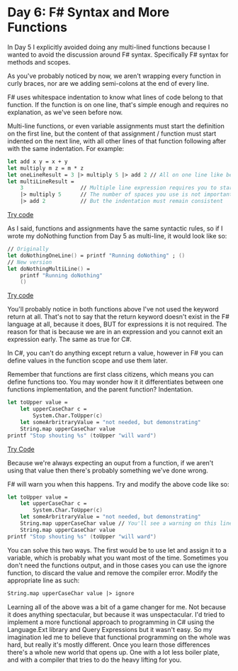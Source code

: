 # Day 6: F# Syntax and More Functions

In Day 5 I explicitly avoided doing any multi-lined functions because I wanted to avoid the discussion around F# syntax. Specifically F# syntax for methods and scopes.

As you've probably noticed by now, we aren't wrapping every function in curly braces, nor are we adding semi-colons at the end of every line.

F# uses whitespace indentation to know what lines of code belong to that function. If the function is on one line, that's simple enough and requires no explanation, as we've seen before now.

Multi-line functions, or even variable assignments must start the definition on the first line, but the content of that assignment / function must start indented on the next line, with all other lines of that function following after with the same indentation.
For example:

```fsharp
let add x y = x + y
let multiply m z = m * z
let oneLineResult = 3 |> multiply 5 |> add 2 // All on one line like before, no problem
let multiLineResult =
    3                  // Multiple line expression requires you to start on the next line
    |> multiply 5      // The number of spaces you use is not important
    |> add 2           // But the indentation must remain consistent
```
[Try code](https://try.fsharp.org/#?code=DYUwLgBAhgJjEA8IE8IF5EQNQoLAChRIBbAV2DAEsAHYVYiAL3QgYComCCiIB7AOxAAZSoIBKIAM7lIGAMwQAPgD5WMmnQgBWJatjwATBAD0xiAEFgwPvxsgIwUSAA0ESbwj8P1AE68ARqDE3OBqFJQi4lIy6AQQ8RAKphAAsuq09o6CECAIvlKSlAIQPiAAjqSUpZIovKQQYB6SYFA+kMVgABb2ggiQWSBxCSphVLSoOskAKt2epMT+ID58AGZu1FAAxlK19aSS9pQ1XpCUxNS8bVD8YEPxI-oQRskAQqSQXSD0+5ClxFCiCCbASFZogG4EIA&html=DwCwLgtgNgfAsAKAAQqaApgQwCb2ag4CdMTJcMABwFp0BHAVwEsA3AXgCIBhAewDsw6AdQAqAT0roOSAMb9BAzoIAeYAPThoAbhkhMAJwDOJNgzAAzagA4OeQhqy5EhAEY9sYu6mBq3HvD6asEA&css=Q)

As I said, functions and assignments have the same syntactic rules, so if I wrote my doNothing function from Day 5 as multi-line, it would look like so:

```fsharp
// Originally
let doNothingOneLine() = printf "Running doNothing" ; ()
// New version
let doNothingMultiLine() =
    printf "Running doNothing"
    ()
```
[Try code](https://try.fsharp.org/#?code=PTAEHkCcEsHNoHYEMA2KCeBYAUCgpgC6gAmA9gHKkEAWis4CeAMongBQCUoAvKAA4wEBAGagARACUArggR0SFKrQSwxoANyhOOHCFDk8Ad1AA3PJADO0Ughz4iZSjToBZKSgLQWjTjxygA-kERcWlZeUclOjF-QM4gA&html=DwCwLgtgNgfAsAKAAQqaApgQwCb2ag4CdMTJcMABwFp0BHAVwEsA3AXgCIBhAewDsw6AdQAqAT0roOSAMb9BAzoIAeYAPThoAbhkhMAJwDOJNgzAAzagA4OeQhqy5EhAEY9sYu6mBq3HvD6asEA&css=Q)

You'll probably notice in both functions above I've not used the keyword return at all. That's not to say that the return keyword doesn't exist in the F# language at all, because it does, BUT for expressions it is not required. The reason for that is because we are in an expression and you cannot exit an expression early. The same as true for C#.

In C#, you can't do anything except return a value, however in F# you can define values in the function scope and use them later.

Remember that functions are first class citizens, which means you can define functions too. You may wonder how it it differentiates between one functions implementation, and the parent function? Indentation.

```fsharp
let toUpper value =
    let upperCaseChar c =
        System.Char.ToUpper(c)
    let someArbritraryValue = "not needed, but demonstrating"
    String.map upperCaseChar value
printf "Stop shouting %s" (toUpper "will ward")
```
[Try Code](https://try.fsharp.org/#?code=DYUwLgBGD2CqAO8QCcIDcCGwCuIIF4BYAKAjIlEm0RQGEMBnEWgCw1QGMCTzeIBlAJ4MwIALYA6VuwkAVODWQAKDgEoe5ShAbQxIAILIARsgCWYZO0EA1LLgIQARADtokZyBAATbwBoIRtiQPmLQziKWYKbOAOaOGmT8FtExEmIY8BDUSMj0TNKomDggJCTwZs5gAGZOSdCZDCzQQSkQAKQMjhBKMAg5TgDupsDAEAPsXo6qQA&html=DwCwLgtgNgfAsAKAAQqaApgQwCb2ag4CdMTJcMABwFp0BHAVwEsA3AXgCIBhAewDsw6AdQAqAT0roOSAMb9BAzoIAeYAPThoAbhkhMAJwDOJNgzAAzagA4OeQhqy5EhAEY9sYu6mBq3HvD6asEA&css=Q)

Because we're always expecting an ouput from a function, if we aren't using that value then there's probably something we've done wrong.

F# will warn you when this happens. Try and modify the above code like so:

```fsharp
let toUpper value =
    let upperCaseChar c =
        System.Char.ToUpper(c)
    let someArbritraryValue = "not needed, but demonstrating"
    String.map upperCaseChar value // You'll see a warning on this line
    String.map upperCaseChar value
printf "Stop shouting %s" (toUpper "will ward")
```

You can solve this two ways. The first would be to use let and assign it to a variable, which is probably what you want most of the time. Sometimes you don't need the functions output, and in those cases you can use the ignore function, to discard the value and remove the compiler error. Modify the appropriate line as such:

```fsharp
String.map upperCaseChar value |> ignore
```

Learning all of the above was a bit of a game changer for me. Not because it does anything spectacular, but because it was unspectacular. I'd tried to implement a more functional approach to programming in C# using the Language.Ext library and Query Expressions but it wasn't easy. So my imagination led me to believe that functional programming on the whole was hard, but really it's mostly different. Once you learn those differences there's a whole new world that opens up. One with a lot less boiler plate, and with a compiler that tries to do the heavy lifting for you.

